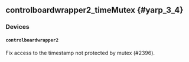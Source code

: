 controlboardwrapper2_timeMutex {#yarp_3_4}
------------------------------

### Devices

#### `controlboardwrapper2`

Fix access to the timestamp not protected by mutex (#2396).
